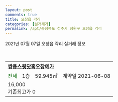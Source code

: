 ```yaml
---
layout: post
comments: true
title: 오창읍 각리
categories: [실거래가]
permalink: /apt/충청북도 청주시 청원구 오창읍 각리
---
```


2021년 07월 07일 오창읍 각리 실거래 정보

<script type="text/javascript">
  google.charts.load('current', {'packages':['corechart']});
  google.charts.setOnLoadCallback(drawChart);

  function drawChart() {
    var data = google.visualization.arrayToDataTable([['거래일', '매매', '전월세', '전매'], ['20-07', 25, 65, 0], ['20-08', 36, 68, 0], ['20-09', 36, 56, 0], ['20-10', 53, 48, 0], ['20-11', 104, 55, 0], ['20-12', 129, 53, 0], ['21-01', 169, 71, 0], ['21-02', 136, 88, 0], ['21-03', 70, 76, 0], ['21-04', 41, 52, 0], ['21-05', 56, 30, 0], ['21-06', 25, 23, 0], ['21-07', 0, 3, 0]]);

    var options = {
      title: '최근 유형별 거래량 추이',
      legend: { position: 'bottom' }
    };

    var chart = new google.visualization.LineChart(document.getElementById('columnchart_material'));
    chart.draw(data, (options));
  }
</script>

<div id="columnchart_material" style="width: 95%; margin-left: -35px; display: block"></div>
<br>
<table>
  <tr>
    <td colspan="4" style="font-weight: bold;"><a href="https://search.naver.com/search.naver?query=오창읍 각리 쌍용스윗닷홈오창예가">쌍용스윗닷홈오창예가</a></td>
  </tr>
    
  <tr>
    <td><a style="color: darkgreen">전세</a></td>
    <td>1층</td>
    <td>59.945㎡</td>
    <td>계약일 2021-06-08</td>
  </tr>
  <tr>
    <td colspan="4">16,000<br>기존최고가 0</td>
  </tr>
    
</table>
    